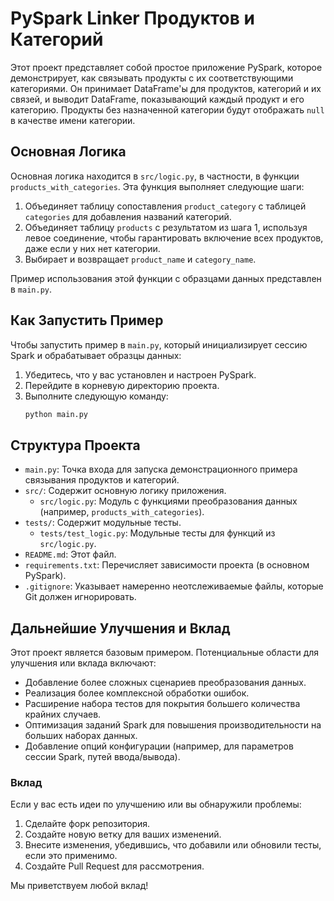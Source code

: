 # PySpark Linker Продуктов и Категорий

Этот проект представляет собой простое приложение PySpark, которое демонстрирует, как связывать продукты с их соответствующими категориями. Он принимает DataFrame'ы для продуктов, категорий и их связей, и выводит DataFrame, показывающий каждый продукт и его категорию. Продукты без назначенной категории будут отображать `null` в качестве имени категории.

## Основная Логика

Основная логика находится в `src/logic.py`, в частности, в функции `products_with_categories`. Эта функция выполняет следующие шаги:
1. Объединяет таблицу сопоставления `product_category` с таблицей `categories` для добавления названий категорий.
2. Объединяет таблицу `products` с результатом из шага 1, используя левое соединение, чтобы гарантировать включение всех продуктов, даже если у них нет категории.
3. Выбирает и возвращает `product_name` и `category_name`.

Пример использования этой функции с образцами данных представлен в `main.py`.

## Как Запустить Пример

Чтобы запустить пример в `main.py`, который инициализирует сессию Spark и обрабатывает образцы данных:

1.  Убедитесь, что у вас установлен и настроен PySpark.
2.  Перейдите в корневую директорию проекта.
3.  Выполните следующую команду:
    ```bash
    python main.py
    ```

## Структура Проекта

- `main.py`: Точка входа для запуска демонстрационного примера связывания продуктов и категорий.
- `src/`: Содержит основную логику приложения.
  - `src/logic.py`: Модуль с функциями преобразования данных (например, `products_with_categories`).
- `tests/`: Содержит модульные тесты.
  - `tests/test_logic.py`: Модульные тесты для функций из `src/logic.py`.
- `README.md`: Этот файл.
- `requirements.txt`: Перечисляет зависимости проекта (в основном PySpark).
- `.gitignore`: Указывает намеренно неотслеживаемые файлы, которые Git должен игнорировать.

## Дальнейшие Улучшения и Вклад

Этот проект является базовым примером. Потенциальные области для улучшения или вклада включают:

*   Добавление более сложных сценариев преобразования данных.
*   Реализация более комплексной обработки ошибок.
*   Расширение набора тестов для покрытия большего количества крайних случаев.
*   Оптимизация заданий Spark для повышения производительности на больших наборах данных.
*   Добавление опций конфигурации (например, для параметров сессии Spark, путей ввода/вывода).

### Вклад
Если у вас есть идеи по улучшению или вы обнаружили проблемы:
1.  Сделайте форк репозитория.
2.  Создайте новую ветку для ваших изменений.
3.  Внесите изменения, убедившись, что добавили или обновили тесты, если это применимо.
4.  Создайте Pull Request для рассмотрения.

Мы приветствуем любой вклад!
